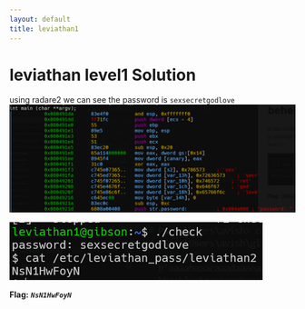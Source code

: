```yaml
---
layout: default
title: leviathan1
---
```


# leviathan level1 Solution

using radare2 we can see the password is `sexsecretgodlove`
![alt text](./images/level1_1.png)

![alt text](./images/level1_2.png)

**Flag:** ***`NsN1HwFoyN`*** 
